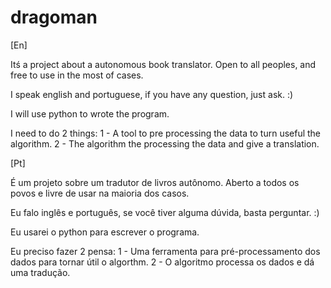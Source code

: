 # dragoman
[En]

Itś a project about a autonomous book translator. Open to all peoples, and free to use in the most of cases.

I speak english and portuguese, if you have any question, just ask. :)

I will use python to wrote the program.

I need to do 2 things:
  1 - A tool to pre processing the data to turn useful the algorithm.
  2 - The algorithm the processing the data and give a translation.

[Pt]

É um projeto sobre um tradutor de livros autônomo. Aberto a todos os povos e livre de usar na maioria dos casos.

Eu falo inglês e português, se você tiver alguma dúvida, basta perguntar. :)

Eu usarei o python para escrever o programa.

Eu preciso fazer 2 pensa:
  1 - Uma ferramenta para pré-processamento dos dados para tornar útil o algorthm.
  2 - O algoritmo processa os dados e dá uma tradução.
